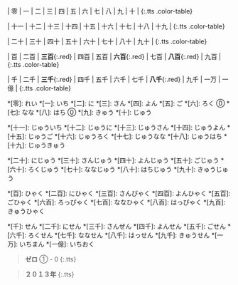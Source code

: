 | 零 | 一 | 二 | 三 | 四 | 五 | 六 | 七 | 八 | 九 | 十 |
{:.tts .color-table}

| 十一 | 十二 | 十三 | 十四 | 十五 | 十六 | 十七 | 十八 | 十九 |
{:.tts .color-table}

| 二十 | 三十 | 四十 | 五十 | 六十 | 七十 | 八十 | 九十 |
{:.tts .color-table}

| 百 | 二百 | **三百**{:.red} | 四百 | 五百 | **六百**{:.red} | 七百 | **八百**{:.red} | 九百 |
{:.tts .color-table}

| 千 | 二千 | **三千**{:.red} | 四千 | 五千 | 六千 | 七千 | **八千**{:.red} | 九千 | 一万 | 一億 |
{:.tts .color-table}


*[零]: れい
*[一]: いち
*[二]: に
*[三]: さん
*[四]: よん
*[五]: ご
*[六]: ろく ⓪
*[七]: なな
*[八]: はち ⓪
*[九]: きゅう
*[十]: じゅう

*[十一]: じゅういち
*[十二]: じゅうに
*[十三]: じゅうさん
*[十四]: じゅうよん
*[十五]: じゅうご
*[十六]: じゅうろく
*[十七]: じゅうなな
*[十八]: じゅうはち
*[十九]: じゅうきゅう

*[二十]: にじゅう
*[三十]: さんじゅう
*[四十]: よんじゅう
*[五十]: ごじゅう
*[六十]: ろくじゅう
*[七十]: ななじゅう
*[八十]: はちじゅう
*[九十]: きゅうじゅう


*[百]: ひゃく
*[二百]: にひゃく
*[三百]: さんびゃく
*[四百]: よんひゃく
*[五百]: ごひゃく
*[六百]: ろっぴゃく
*[七百]: ななひゃく
*[八百]: はっぴゃく
*[九百]: きゅうひゃく

*[千]: せん
*[二千]: にせん
*[三千]: さんぜん
*[四千]: よんせん
*[五千]: ごせん
*[六千]: ろくせん
*[七千]: ななせん
*[八千]: はっせん
*[九千]: きゅうせん
*[一万]: いちまん
*[一億]: いちおく

> **ゼロ** ① - 0
{:.tts}

> **２０１３年**
{:.tts}

<style>
  .red{ 
    color: red;
  }
</style>
